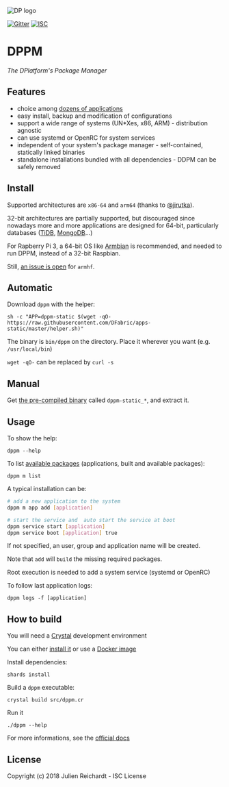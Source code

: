 ![DP logo](https://avatars.githubusercontent.com/u/19499073)

[![Gitter](https://img.shields.io/badge/chat-on_gitter-red.svg?style=flat-square)](https://gitter.im/DFabric/dppm)
[![ISC](https://img.shields.io/badge/License-ISC-blue.svg?style=flat-square)](https://en.wikipedia.org/wiki/ISC_license)

# DPPM

*The DPlatform's Package Manager*

## Features

- choice among [dozens of applications](https://github.com/DFabric/packages-source)
- easy install, backup and modification of configurations
- support a wide range of systems (UN*Xes, x86, ARM) - distribution agnostic
- can use systemd or OpenRC for system services
- independent of your system's package manager - self-contained, statically linked binaries
- standalone installations bundled with all dependencies - DDPM can be safely removed

## Install

Supported architectures are `x86-64` and `arm64` (thanks to [@jirutka](https://github.com/jirutka)).

32-bit architectures are partially supported, but discouraged since nowadays more and more applications are designed for 64-bit, particularly databases ([TiDB](https://github.com/pingcap/tidb/issues/5224), [MongoDB](https://www.mongodb.com/blog/post/32-bit-limitations)...)

For Rapberry Pi 3, a 64-bit OS like [Armbian](https://www.armbian.com/) is recommended, and needed to run DPPM, instead of a 32-bit Raspbian.

Still, [an issue is open](https://github.com/crystal-lang/crystal/issues/5467) for `armhf`.

## Automatic

Download `dppm` with the helper:

`sh -c "APP=dppm-static $(wget -qO- https://raw.githubusercontent.com/DFabric/apps-static/master/helper.sh)"`

The binary is `bin/dppm` on the directory. Place it wherever you want (e.g. `/usr/local/bin`)

`wget -qO-` can be replaced by `curl -s`

## Manual

Get [the pre-compiled binary](https://bitbucket.org/dfabric/packages/downloads/) called `dppm-static_*`, and extract it.

## Usage

To show the help:

`dppm --help`

To list [available packages](https://github.com/DFabric/package-sources) (applications, built and available packages):

`dppm m list`

A typical installation can be:

```sh
# add a new application to the system
dppm m app add [application]

# start the service and  auto start the service at boot
dppm service start [application]
dppm service boot [application] true
```

If not specified, an user, group and application name will be created.

Note that `add` will `build` the missing required packages.

Root execution is needed to add a system service (systemd or OpenRC)

To follow last application logs:

`dppm logs -f [application]`

## How to build

You will need a [Crystal](https://crystal-lang.org) development environment

You can either [install it](https://crystal-lang.org/docs/installation) or use a [Docker image](https://hub.docker.com/r/jrei/crystal-alpine)

Install dependencies:

`shards install`

Build a `dppm` executable:

`crystal build src/dppm.cr`

Run it

`./dppm --help`

For more informations, see the [official docs](https://crystal-lang.org/docs/using_the_compiler/)

## License                                                                                                 

Copyright (c) 2018 Julien Reichardt - ISC License
